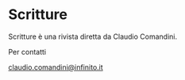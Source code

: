 # Scritture

Scritture &egrave;  una rivista diretta da Claudio Comandini.



Per contatti 

claudio.comandini@infinito.it


